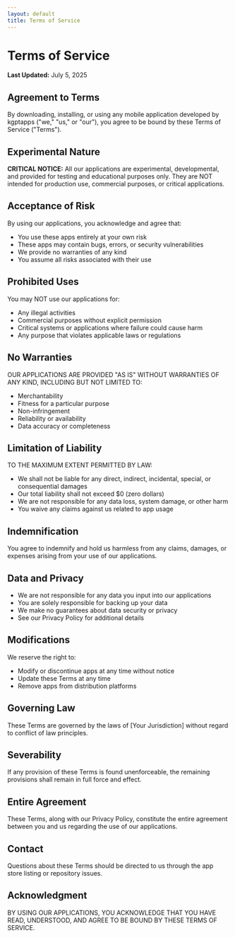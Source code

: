 ```yaml
---
layout: default
title: Terms of Service
---
```


# Terms of Service

**Last Updated:** July 5, 2025

## Agreement to Terms

By downloading, installing, or using any mobile application developed by kgptapps ("we," "us," or "our"), you agree to be bound by these Terms of Service ("Terms").

## Experimental Nature

**CRITICAL NOTICE:** All our applications are experimental, developmental, and provided for testing and educational purposes only. They are NOT intended for production use, commercial purposes, or critical applications.

## Acceptance of Risk

By using our applications, you acknowledge and agree that:
- You use these apps entirely at your own risk
- These apps may contain bugs, errors, or security vulnerabilities
- We provide no warranties of any kind
- You assume all risks associated with their use

## Prohibited Uses

You may NOT use our applications for:
- Any illegal activities
- Commercial purposes without explicit permission
- Critical systems or applications where failure could cause harm
- Any purpose that violates applicable laws or regulations

## No Warranties

OUR APPLICATIONS ARE PROVIDED "AS IS" WITHOUT WARRANTIES OF ANY KIND, INCLUDING BUT NOT LIMITED TO:
- Merchantability
- Fitness for a particular purpose
- Non-infringement
- Reliability or availability
- Data accuracy or completeness

## Limitation of Liability

TO THE MAXIMUM EXTENT PERMITTED BY LAW:
- We shall not be liable for any direct, indirect, incidental, special, or consequential damages
- Our total liability shall not exceed $0 (zero dollars)
- We are not responsible for any data loss, system damage, or other harm
- You waive any claims against us related to app usage

## Indemnification

You agree to indemnify and hold us harmless from any claims, damages, or expenses arising from your use of our applications.

## Data and Privacy

- We are not responsible for any data you input into our applications
- You are solely responsible for backing up your data
- We make no guarantees about data security or privacy
- See our Privacy Policy for additional details

## Modifications

We reserve the right to:
- Modify or discontinue apps at any time without notice
- Update these Terms at any time
- Remove apps from distribution platforms

## Governing Law

These Terms are governed by the laws of [Your Jurisdiction] without regard to conflict of law principles.

## Severability

If any provision of these Terms is found unenforceable, the remaining provisions shall remain in full force and effect.

## Entire Agreement

These Terms, along with our Privacy Policy, constitute the entire agreement between you and us regarding the use of our applications.

## Contact

Questions about these Terms should be directed to us through the app store listing or repository issues.

## Acknowledgment

BY USING OUR APPLICATIONS, YOU ACKNOWLEDGE THAT YOU HAVE READ, UNDERSTOOD, AND AGREE TO BE BOUND BY THESE TERMS OF SERVICE.
